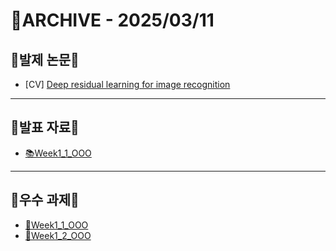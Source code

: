 # 📁ARCHIVE - 2025/03/11

## 💚발제 논문💚  
- [CV] [Deep residual learning for image recognition](https://www.cv-foundation.org/openaccess/content_cvpr_2016/papers/He_Deep_Residual_Learning_CVPR_2016_paper.pdf)
---

## 💚발표 자료💚
- [📚Week1_1_OOO]()
---

## 💚우수 과제💚
- [🌟Week1_1_OOO]()
- [🌟Week1_2_OOO]()
